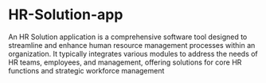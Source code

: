 # HR-Solution-app
An HR Solution application is a comprehensive software tool designed to streamline and enhance human resource management processes within an organization. It typically integrates various modules to address the needs of HR teams, employees, and management, offering solutions for core HR functions and strategic workforce management
